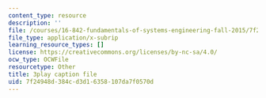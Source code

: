 ```yaml
---
content_type: resource
description: ''
file: /courses/16-842-fundamentals-of-systems-engineering-fall-2015/7f24948d384cd3d16358107da7f0570d_4hYgHHC-5z8.srt
file_type: application/x-subrip
learning_resource_types: []
license: https://creativecommons.org/licenses/by-nc-sa/4.0/
ocw_type: OCWFile
resourcetype: Other
title: 3play caption file
uid: 7f24948d-384c-d3d1-6358-107da7f0570d
---
```


